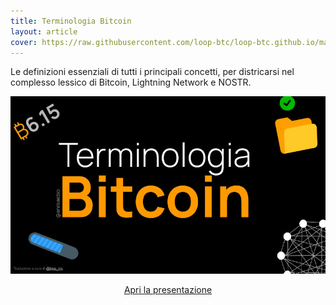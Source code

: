 ```yaml
---
title: Terminologia Bitcoin
layout: article
cover: https://raw.githubusercontent.com/loop-btc/loop-btc.github.io/master/assets/images/cover-anil-terminologia-bitcoin.jpg
---
```


Le definizioni essenziali di tutti i principali concetti, per districarsi nel complesso lessico di Bitcoin, Lightning Network e NOSTR.

<!--more-->

![TeXt Theme](https://raw.githubusercontent.com/loop-btc/loop-btc.github.io/master/assets/images/cover-anil-terminologia-bitcoin.jpg)


<p style="text-align: center;"><a class="button button--warning button--rounded button--lg" href="/assets/risorse/Terminologia Bitcoin_by Anil - ITA by loop_btc.pdf"><i class="fas fa-file-pdf"></i> Apri la presentazione</a></p>